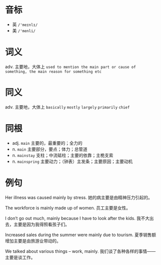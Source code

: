# 音标

- 英 `/'meɪnlɪ/`
- 美 `/'menli/`

# 词义

adv. 主要地，大体上
`used to mention the main part or cause of something, the main reason for something etc`

# 同义

adv. 主要地，大体上
`basically` `mostly` `largely` `primarily` `chief`

# 同根

- adj. `main` 主要的，最重要的；全力的
- n. `main` 主要部分，要点；体力；总管道
- n. `mainstay` 支柱；中流砥柱；主要的依靠；主桅支索
- n. `mainspring` 主要动力；（钟表）主发条；主要原因；主要动机

# 例句

Her illness was caused mainly by stress.
她的病主要是由精神压力引起的。

The workforce is mainly made up of women.
员工主要是女性。

I don’t go out much, mainly because I have to look after the kids.
我不大出去，主要是因为我得照看孩子们。

Increased sales during the summer were mainly due to tourism.
夏季销售额增加主要是由旅游业带动的。

We talked about various things – work, mainly.
我们谈了各种各样的事情——主要是谈工作。


